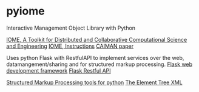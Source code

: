 # pyiome
Interactive Management Object Library with Python


[IOME, A Toolkit for Distributed and Collaborative Computational Science and Engineering](https://drive.google.com/file/d/0B-AKVl-pk6ziMTJFMTU1OUZCRUQ0QzcyNjowLjE/view)
[IOME, Instructions](https://drive.google.com/file/d/0B-AKVl-pk6ziMTJFMTU0RUYxQjNGNkFCOTowLjE/view)
[CAIMAN paper](https://doi.org/10.1016/j.cmpb.2010.07.007)

Uses python  Flask with RestfulAPI to implement services over the web, datamangement/sharing and for structured markup processing.
[Flask web development framework](http://flask.pocoo.org/)
[Flask Restful API](https://flask-restful.readthedocs.io/en/latest)

[Structured Markup Processing tools for python](https://docs.python.org/3/library/markup.html)
[The Element Tree XML](https://docs.python.org/3/library/xml.etree.elementtree.html)
